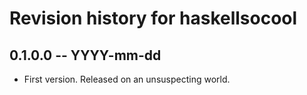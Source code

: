 # Revision history for haskellsocool

## 0.1.0.0 -- YYYY-mm-dd

* First version. Released on an unsuspecting world.
